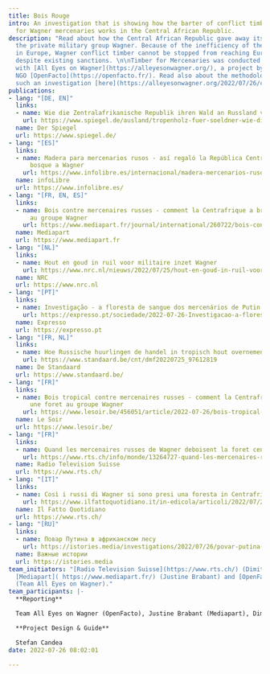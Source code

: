 ```yaml
---
title: Bois Rouge
intro: An investigation that is showing how the barter of conflict timber in exchange
  for Wagner mercenaries works in the Central African Republic.
description: "Read about how the Central African Republic gave away its forest to
  the private military group Wagner. Because of the inefficiency of the timber controls
  in Europe, Wagner conflict timber cannot be stopped from reaching European clients,
  despite existing sanctions. \n\nTimber for Mercenaries was conducted in collaboration
  with [All Eyes on Wagner](https://alleyesonwagner.org/), a project by the French
  NGO [OpenFacto](https://openfacto.fr/). Read also about the methodology of doing
  such an investigation [here](https://alleyesonwagner.org/2022/07/26/come-follow-the-redwood-trees-tracking-wagners-forestry-business-in-car/). "
publications:
- lang: "[DE, EN]"
  links:
  - name: Wie die Zentralafrikanische Republik ihren Wald an Russland verscherbelte
    url: https://www.spiegel.de/ausland/tropenholz-fuer-soeldner-wie-die-zentralafrikanische-republik-ihren-wald-an-russland-verscherbelte-a-ebb24a05-d9fd-43bf-8740-c5c84825dc84
  name: Der Spiegel
  url: https://www.spiegel.de/
- lang: "[ES]"
  links:
  - name: Madera para mercenarios rusos - así regaló la República Centroafricana un
      bosque a Wagner
    url: https://www.infolibre.es/internacional/madera-mercenarios-rusos-regalo-republica-centroafricana-bosque-wagner_1_1289149.html
  name: infoLibre
  url: https://www.infolibre.es/
- lang: "[FR, EN, ES]"
  links:
  - name: Bois contre mercenaires russes - comment la Centrafrique a brade une foret
      au groupe Wagner
    url: https://www.mediapart.fr/journal/international/260722/bois-contre-mercenaires-russes-comment-la-centrafrique-brade-une-foret-au-groupe-wagner
  name: Mediapart
  url: https://www.mediapart.fr
- lang: "[NL]"
  links:
  - name: Hout en goud in ruil voor militaire inzet Wagner
    url: https://www.nrc.nl/nieuws/2022/07/25/hout-en-goud-in-ruil-voor-militaire-inzet-wagner-a4137382
  name: NRC
  url: https://www.nrc.nl
- lang: "[PT]"
  links:
  - name: Investigação - a floresta de sangue dos mercenários de Putin
    url: https://expresso.pt/sociedade/2022-07-26-Investigacao-a-floresta-de-sangue-dos-mercenarios-de-Putin-ad75beec
  name: Expresso
  url: https://expresso.pt
- lang: "[FR, NL]"
  links:
  - name: Hoe Russische huurlingen de handel in tropisch hout overnemen
    url: https://www.standaard.be/cnt/dmf20220725_97612819
  name: De Standaard
  url: https://www.standaard.be/
- lang: "[FR]"
  links:
  - name: Bois tropical contre mercenaires russes - comment la Centrafrique a brade
      une foret au groupe Wagner
    url: https://www.lesoir.be/456051/article/2022-07-26/bois-tropical-contre-mercenaires-russes-comment-la-centrafrique-brade-une-foret
  name: Le Soir
  url: https://www.lesoir.be/
- lang: "[FR]"
  links:
  - name: Quand les mercenaires russes de Wagner deboisent la foret centrafricaine
    url: https://www.rts.ch/info/monde/13264727-quand-les-mercenaires-russes-de-wagner-deboisent-la-foret-centrafricaine.html
  name: Radio Television Suisse
  url: https://www.rts.ch/
- lang: "[IT]"
  links:
  - name: Così i russi di Wagner si sono presi una foresta in Centrafrica
    url: https://www.ilfattoquotidiano.it/in-edicola/articoli/2022/07/26/cosi-i-russi-di-wagner-si-sono-presi-una-foresta-in-centrafrica/6742435/
  name: Il Fatto Quotidiano
  url: https://www.rts.ch/
- lang: "[RU]"
  links:
  - name: Повар Путина в африканском лесу
    url: https://istories.media/investigations/2022/07/26/povar-putina-v-afrikanskom-lesu
  name: Важные истории
  url: https://istories.media
team_initiators: "[Radio Television Suisse](https://www.rts.ch/) (Dimitri Zufferey),
  [Mediapart]( https://www.mediapart.fr/) (Justine Brabant) and [OpenFacto](https://openfacto.fr/)
  (Team All Eyes on Wagner)."
team_participants: |-
  **Reporting**

  Team All Eyes on Wagner (OpenFacto), Justine Brabant (Mediapart), Dimitri Zufferey (Radio Television Suisse), Micael Pereira (Expresso), Stefan Candea (EIC), Stefano Vergine (Il Fatto Quotidiano), Alain Jennotte (Le Soir), Nicola Naber, Oliver Imhof, Rafael Buschmann (DER SPIEGEL).

  **Project Design & Guide**

  Stefan Candea
date: 2022-07-26 08:02:01

---
```

